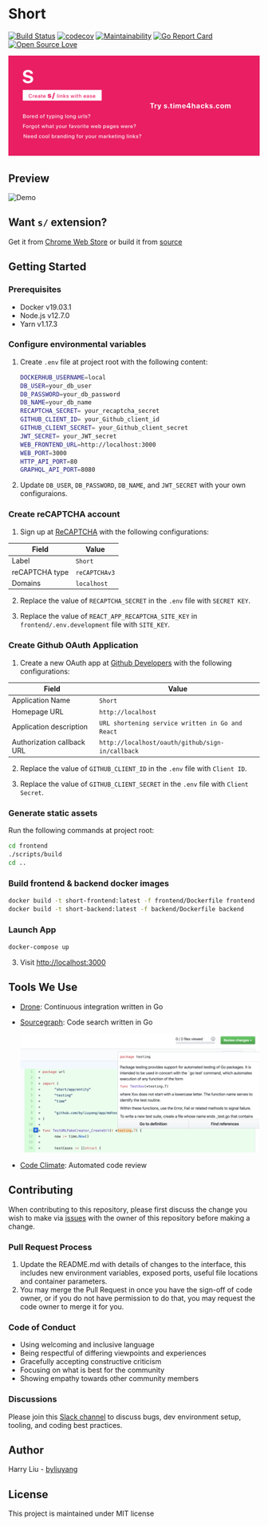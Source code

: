 # Short
[![Build Status](https://ci.time4hacks.com/api/badges/byliuyang/short/status.svg)](https://ci.time4hacks.com/byliuyang/short)
[![codecov](https://codecov.io/gh/byliuyang/short/branch/master/graph/badge.svg)](https://codecov.io/gh/byliuyang/short)
[![Maintainability](https://api.codeclimate.com/v1/badges/408644627586328ddd6c/maintainability)](https://codeclimate.com/github/byliuyang/short/maintainability)
[![Go Report Card](https://goreportcard.com/badge/github.com/byliuyang/short)](https://goreportcard.com/report/github.com/byliuyang/short)
[![Open Source Love](https://badges.frapsoft.com/os/mit/mit.svg?v=102)](https://github.com/byliuyang/short)

![Demo](promo/marquee.png)

## Preview
![Demo](doc/demo.gif)

## Want `s/` extension?
Get it from [Chrome Web Store](https://s.time4hacks.com/r/ext) or build it from [source](https://github.com/byliuyang/short-ext)

## Getting Started

### Prerequisites

- Docker v19.03.1	
- Node.js v12.7.0	
- Yarn v1.17.3

### Configure environmental variables

1. Create `.env` file at project root with the following content:

	```bash	
	DOCKERHUB_USERNAME=local
	DB_USER=your_db_user
	DB_PASSWORD=your_db_password
	DB_NAME=your_db_name
	RECAPTCHA_SECRET= your_recaptcha_secret
	GITHUB_CLIENT_ID= your_Github_client_id
	GITHUB_CLIENT_SECRET= your_Github_client_secret
	JWT_SECRET= your_JWT_secret
	WEB_FRONTEND_URL=http://localhost:3000
	WEB_PORT=3000
	HTTP_API_PORT=80
	GRAPHQL_API_PORT=8080
	```

2. Update `DB_USER`, `DB_PASSWORD`, `DB_NAME`, and `JWT_SECRET` with your own configuraions.


### Create reCAPTCHA account

1. Sign up at [ReCAPTCHA](http://www.google.com/recaptcha/admin) with the following configurations:
	
| Field          | Value         |
|--------------- | --------------|
| Label          | `Short`       |
| reCAPTCHA type | `reCAPTCHAv3` |
| Domains        | `localhost`   |
	
2. Replace the value of `RECAPTCHA_SECRET` in the `.env` file with `SECRET KEY`.

3. Replace the value of `REACT_APP_RECAPTCHA_SITE_KEY` in `frontend/.env.development` file with `SITE_KEY`.

### Create Github OAuth Application

1. Create a new OAuth app at [Github Developers](https://github.com/settings/developers) with the following configurations:

| Field                      | Value                                            |
|--------------------------- | -------------------------------------------------|
| Application Name           | `Short`                                          |
| Homepage URL               | `http://localhost`                               |
| Application description    | `URL shortening service written in Go and React` |
| Authorization callback URL | `http://localhost/oauth/github/sign-in/callback` |

2. Replace the value of `GITHUB_CLIENT_ID` in the `.env` file with `Client ID`.

3. Replace the value of `GITHUB_CLIENT_SECRET` in the `.env` file with `Client Secret`.

### Generate static assets

Run the following commands at project root:

```bash
cd frontend
./scripts/build
cd ..
```

### Build frontend & backend docker images

```bash
docker build -t short-frontend:latest -f frontend/Dockerfile frontend
docker build -t short-backend:latest -f backend/Dockerfile backend
```

### Launch App

```bash
docker-compose up
```

3. Visit [http://localhost:3000](http://localhost:3000)

## Tools We Use

- [Drone](https://ci.time4hacks.com/byliuyang/short/):
Continuous integration written in Go
- [Sourcegraph](https://cs.time4hacks.com/github.com/byliuyang/short):
Code search written in Go

  ![Tooltip during code review](doc/sourcegraph/reference.png)
- [Code Climate](https://codeclimate.com/github/byliuyang/short):
Automated code review

## Contributing
When contributing to this repository, please first discuss the change you wish to make via [issues](https://github.com/byliuyang/short/issues) with the owner of this repository before making a change.

### Pull Request Process
1. Update the README.md with details of changes to the interface, this includes new environment 
   variables, exposed ports, useful file locations and container parameters.
2. You may merge the Pull Request in once you have the sign-off of code owner, or if you 
   do not have permission to do that, you may request the code owner to merge it for you.

### Code of Conduct
- Using welcoming and inclusive language
- Being respectful of differing viewpoints and experiences
- Gracefully accepting constructive criticism
- Focusing on what is best for the community
- Showing empathy towards other community members

### Discussions

Please join this [Slack channel](https://s.time4hacks.com/r/short-slack) to
discuss bugs, dev environment setup, tooling, and coding best practices.
   
## Author
Harry Liu - [byliuyang](https://github.com/byliuyang)

## License
This project is maintained under MIT license
